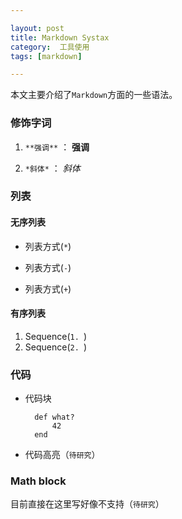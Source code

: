 ```yaml
---

layout: post
title: Markdown Systax
category:  工具使用
tags: [markdown]

---
```


本文主要介绍了`Markdown`方面的一些语法。

### 修饰字词

1. `**强调**`	：	**强调**

2. `*斜体*`		： 	*斜体*


### 列表

#### 无序列表

* 列表方式(`*`)
- 列表方式(`-`)
+ 列表方式(`+`)

#### 有序列表
1. Sequence(`1. `)
2. Sequence(`2. `)

### 代码
- 代码块
	
		def what?
			42
		end	

- 代码高亮（`待研究`）


### Math block

目前直接在这里写好像不支持（`待研究`）
